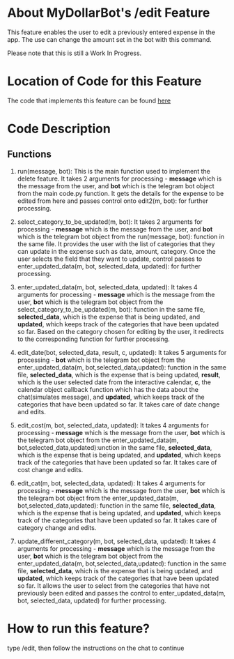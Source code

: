 # About MyDollarBot's /edit Feature
This feature enables the user to edit a previously entered expense in the app. The use can change the amount set in the bot with this command. 

Please note that this is still a Work In Progress.

# Location of Code for this Feature
The code that implements this feature can be found [here](https://github.com/aditikilledar/dollar_bot_SE23/blob/main/code/edit.py)

# Code Description
## Functions

1. run(message, bot):
This is the main function used to implement the delete feature. It takes 2 arguments for processing - **message** which is the message from the user, and **bot** which is the telegram bot object from the main code.py function. It gets the details for the expense to be edited from here and passes control onto edit2(m, bot): for further processing.

2. select_category_to_be_updated(m, bot):
It takes 2 arguments for processing - **message** which is the message from the user, and **bot** which is the telegram bot object from the  run(message, bot): function in the same file. It provides the user with the list of categories that they can update in the expense such as date, amount, category. Once the user selects the field that they want to update, control passes to enter_updated_data(m, bot, selected_data, updated): for further processing.

3. enter_updated_data(m, bot, selected_data, updated):
It takes 4 arguments for processing - **message** which is the message from the user, **bot** which is the telegram bot object from the select_category_to_be_updated(m, bot): function in the same file, **selected_data**, which is the expense that is being updated, and **updated**, which keeps track of the categories that have been updated so far. Based on the category chosen for editing by the user, it redirects to the corresponding function for further processing.

4. edit_date(bot, selected_data, result, c, updated):
It takes 5 arguments for processing - **bot** which is the telegram bot object from the enter_updated_data(m, bot,selected_data,updated): function in the same file, **selected_data**, which is the expense that is being updated, **result**, which is the user selected date from the interactive calendar, **c**, the calendar object callback function which has the data about the chat(simulates message), and **updated**, which keeps track of the categories that have been updated so far. It takes care of date change and edits.

5. edit_cost(m, bot, selected_data, updated):
It takes 4 arguments for processing - **message** which is the message from the user, **bot** which is the telegram bot object from the  enter_updated_data(m, bot,selected_data,updated):unction in the same file, **selected_data**, which is the expense that is being updated, and **updated**, which keeps track of the categories that have been updated so far. It takes care of cost change and edits.

6. edit_cat(m, bot, selected_data, updated):
It takes 4 arguments for processing - **message** which is the message from the user, **bot** which is the telegram bot object from the enter_updated_data(m, bot,selected_data,updated): function in the same file, **selected_data**, which is the expense that is being updated, and **updated**, which keeps track of the categories that have been updated so far. It takes care of category change and edits.

7. update_different_category(m, bot, selected_data, updated):
It takes 4 arguments for processing - **message** which is the message from the user, **bot** which is the telegram bot object from the enter_updated_data(m, bot,selected_data,updated): function in the same file, **selected_data**, which is the expense that is being updated, and **updated**, which keeps track of the categories that have been updated so far. It allows the user to select from the categories that have not previously been edited and passes the control to enter_updated_data(m, bot, selected_data, updated) for further processing.

# How to run this feature?
type /edit, then follow the instructions on the chat to continue 